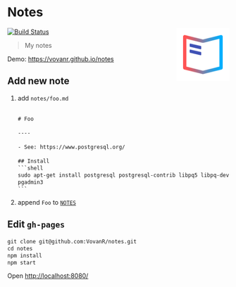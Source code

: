 # Notes

<img align="right" width="120" height="120"
     src="./logo.svg" alt="Notes logo">

[![Build Status][build-image]][build-url]

> My notes

Demo: https://vovanr.github.io/notes

## Add new note
1. add `notes/foo.md`
   <pre lang="md"><code>
   # Foo
  
   ----
  
   - See: https://www.postgresql.org/
  
   ## Install
   ```shell
   sudo apt-get install postgresql postgresql-contrib libpq5 libpq-dev pgadmin3
   ```
   </code></pre>

1. append `Foo` to [`NOTES`](https://github.com/VovanR/notes/blob/master/app/js/constants.js#L2)

## Edit `gh-pages`
```shell
git clone git@github.com:VovanR/notes.git
cd notes
npm install
npm start
```
Open [http://localhost:8080/](http://localhost:8080/)

[build-url]: https://github.com/VovanR/notes/actions?query=workflow%3A%22Node.js%20CI%22
[build-image]: https://img.shields.io/github/workflow/status/VovanR/notes/Node.js%20CI?style=flat-square

